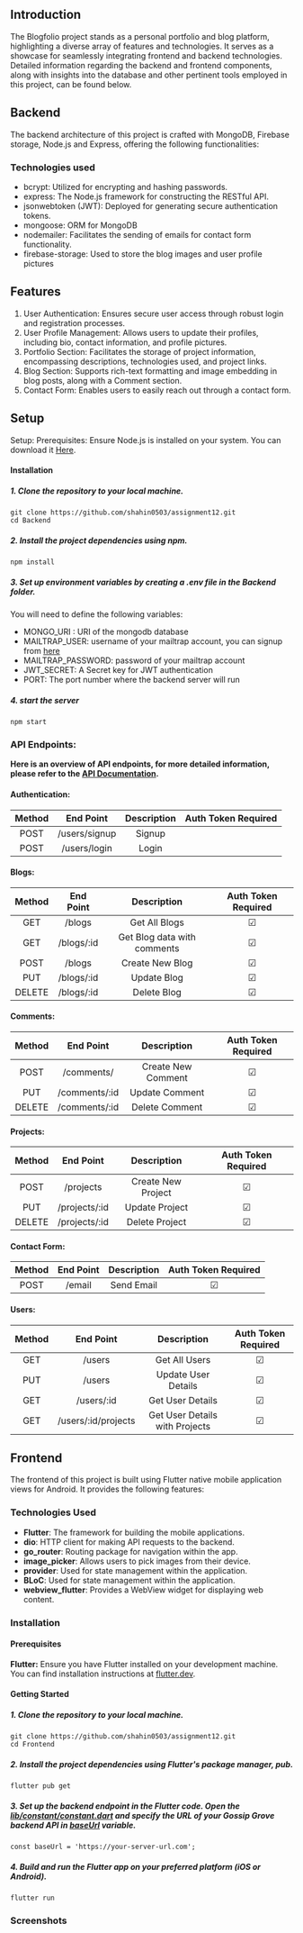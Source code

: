 ## Introduction
The Blogfolio project stands as a personal portfolio and blog platform, highlighting a diverse array of features and technologies. It serves as a showcase for seamlessly integrating frontend and backend technologies. Detailed information regarding the backend and frontend components, along with insights into the database and other pertinent tools employed in this project, can be found below.

## Backend
The backend architecture of this project is crafted with MongoDB, Firebase storage, Node.js and Express, offering the following functionalities:

### Technologies used
-   bcrypt: Utilized for encrypting and hashing passwords.
-   express: The Node.js framework for constructing the RESTful API.
-   jsonwebtoken (JWT): Deployed for generating secure authentication tokens.
-   mongoose: ORM for MongoDB
-   nodemailer: Facilitates the sending of emails for contact form functionality.
-   firebase-storage: Used to store the blog images and user profile pictures

## Features

 1. User Authentication: Ensures secure user access through robust login and registration processes.
 2. User Profile Management: Allows users to update their profiles, including bio, contact information, and profile pictures.
3. Portfolio Section: Facilitates the storage of project information, encompassing descriptions, technologies used, and project links.
4. Blog Section: Supports rich-text formatting and image embedding in blog posts, along with a Comment section.
5. Contact Form: Enables users to easily reach out through a contact form.

## Setup
Setup: Prerequisites: Ensure Node.js is installed on your system. You can download it [Here](https://nodejs.org/en/download).

#### Installation

##### 1. Clone the repository to your local machine.

```
git clone https://github.com/shahin0503/assignment12.git
cd Backend
```

##### 2. Install the project dependencies using npm.
```
npm install
```

##### 3. Set up environment variables by creating a .env file in the Backend folder.

You will need to define the following variables:

- MONGO_URI : URI of the mongodb database
- MAILTRAP_USER: username of your mailtrap account, you can signup from [here](https://mailtrap.io/register/signup)
- MAILTRAP_PASSWORD: password of your mailtrap account
- JWT_SECRET: A Secret key for JWT authentication
- PORT: The port number where the backend server will run

##### 4. start the server
```
npm start
```

### API Endpoints:

**Here is an overview of API endpoints, for more detailed information, please refer to the [API Documentation]( ).**

#### Authentication:

| Method |  End Point  | Description | Auth Token Required |
| :----: | :---------: | :---------: | :-----------------: |
|  POST  | /users/signup |   Signup    |                     |
|  POST  | /users/login  |    Login    |                     |

#### Blogs:

| Method | End Point |  Description  | Auth Token Required |
| :----: | :-------: | :-----------: | :-----------------: |
|  GET   |   /blogs   | Get All Blogs |       &#9745;       |
|  GET   |   /blogs/:id   | Get Blog data with comments |       &#9745;       |
|  POST  |   /blogs   | Create New Blog |       &#9745;       |
|  PUT   | /blogs/:id  |  Update Blog  |       &#9745;       |
| DELETE | /blogs/:id  |  Delete Blog  |       &#9745;       |

#### Comments:

| Method |  End Point  |     Description      | Auth Token Required |
| :----: | :---------: | :------------------: | :-----------------: |
|  POST  | /comments/   |   Create New Comment   |       &#9745;       |
|  PUT   | /comments/:id | Update Comment |       &#9745;       |
|  DELETE   | /comments/:id | Delete Comment |       &#9745;       |

#### Projects:

| Method |   End Point   |     Description      | Auth Token Required |
| :----: | :-----------: | :------------------: | :-----------------: |
|  POST  |  /projects   |  Create New Project  |       &#9745;       |
|  PUT   |  /projects/:id    |   Update Project   |       &#9745;       |
| DELETE |  /projects/:id    |   Delete Project   |       &#9745;       |

#### Contact Form:

| Method |   End Point   | Description | Auth Token Required |
| :----: | :-----------: | :---------: | :-----------------: |
|  POST  | /email | Send Email  |       &#9745;       |

#### Users:

| Method | End Point  |     Description     | Auth Token Required |
| :----: | :--------: | :-----------------: | :-----------------: |
|  GET   | /users    |    Get All Users    |       &#9745;       |
|  PUT   | /users    | Update User Details |       &#9745;       |
|  GET   | /users/:id    | Get User Details |       &#9745;       |
|  GET   | /users/:id/projects    | Get User Details with Projects |       &#9745;       |

## Frontend

The frontend of this project is built using Flutter native mobile application views for Android. It provides the following features:

### Technologies Used

- **Flutter**: The framework for building the mobile applications.
- **dio**: HTTP client for making API requests to the backend.
- **go_router**: Routing package for navigation within the app.
- **image_picker**: Allows users to pick images from their device.
- **provider**: Used for state management within the application.
- **BLoC**: Used for state management within the application.
- **webview_flutter**: Provides a WebView widget for displaying web content.

### Installation

#### Prerequisites

<b>Flutter:</b> Ensure you have Flutter installed on your development machine. You can find installation instructions at [flutter.dev](https://docs.flutter.dev/get-started/install).

#### Getting Started

##### 1. Clone the repository to your local machine.

```
git clone https://github.com/shahin0503/assignment12.git
cd Frontend
```

##### 2. Install the project dependencies using Flutter's package manager, pub.

```
flutter pub get
```

##### 3. Set up the backend endpoint in the Flutter code. Open the <u><i>lib/constant/constant.dart</i></u> and specify the URL of your Gossip Grove backend API in <u><i>baseUrl</i></u> variable.

```
const baseUrl = 'https://your-server-url.com';
```

##### 4. Build and run the Flutter app on your preferred platform (iOS or Android).

```
flutter run
```
### Screenshots
